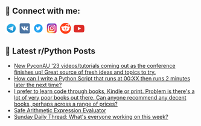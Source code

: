## 🔎 Connect with me:
[<img src="https://github.com/bullbesh/bullbesh/blob/main/images/Telegram.png" width="32" height="32" />](https://t.me/bullbesh)
[<img src="https://github.com/bullbesh/bullbesh/blob/main/images/VK.png" width="32" height="32" />](https://vk.com/bullbesh)
[<img src="https://github.com/bullbesh/bullbesh/blob/main/images/Twitter.png" width="32" height="32" />](https://twitter.com/bullbesh1)
[<img src="https://github.com/bullbesh/bullbesh/blob/main/images/Instagram.png" width="32" height="32" />](https://www.instagram.com/bullbesh)
[<img src="https://github.com/bullbesh/bullbesh/blob/main/images/Reddit.png" width="32" height="32" />](https://www.reddit.com/user/bullbesh)
[<img src="https://github.com/bullbesh/bullbesh/blob/main/images/YouTube.png" width="32" height="32" />](https://www.youtube.com/channel/UCtfjRs6uzgq5mfm8S06WTcg)

## 📕 Latest r/Python Posts
<!-- BLOG-POST-LIST:START -->
- [New PyconAU &#39;23 videos/tutorials coming out as the conference finishes up! Great source of fresh ideas and topics to try.](https://www.reddit.com/r/Python/comments/15w44zn/new_pyconau_23_videostutorials_coming_out_as_the/)
- [How can I write a Python Script that runs at 00:XX then runs 2 minutes later the next time?](https://www.reddit.com/r/Python/comments/15vzefv/how_can_i_write_a_python_script_that_runs_at_00xx/)
- [I prefer to learn code through books, Kindle or print. Problem is there&#39;s a lot of very poor books out there. Can anyone recommend any decent books, perhaps across a range of prices?](https://www.reddit.com/r/Python/comments/15vx5mt/i_prefer_to_learn_code_through_books_kindle_or/)
- [Safe Arithmetic Expression Evaluator](https://www.reddit.com/r/Python/comments/15vw439/safe_arithmetic_expression_evaluator/)
- [Sunday Daily Thread: What&#39;s everyone working on this week?](https://www.reddit.com/r/Python/comments/15vvsw8/sunday_daily_thread_whats_everyone_working_on/)
<!-- BLOG-POST-LIST:END -->
